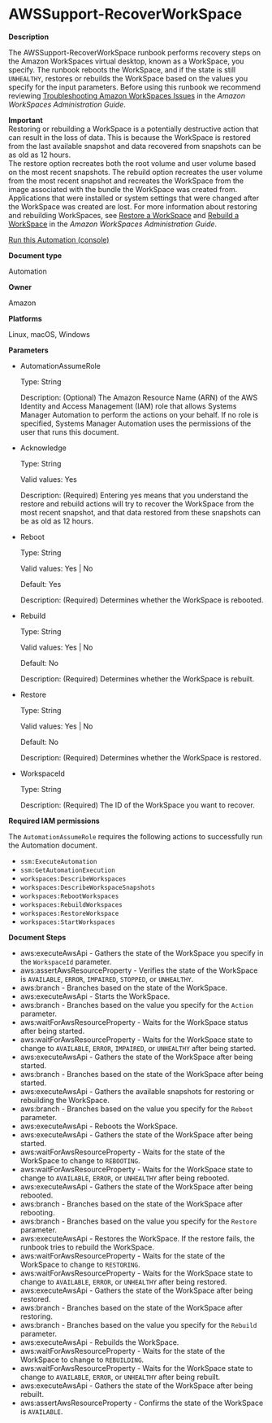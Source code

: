# AWSSupport\-RecoverWorkSpace<a name="automation-awssupport-recover-workspace"></a>

**Description**

The AWSSupport\-RecoverWorkSpace runbook performs recovery steps on the Amazon WorkSpaces virtual desktop, known as a WorkSpace, you specify\. The runbook reboots the WorkSpace, and if the state is still `UNHEALTHY`, restores or rebuilds the WorkSpace based on the values you specify for the input parameters\. Before using this runbook we recommend reviewing [Troubleshooting Amazon WorkSpaces Issues](https://docs.aws.amazon.com/workspaces/latest/adminguide/amazon-workspaces-troubleshooting.html) in the *Amazon WorkSpaces Administration Guide*\.

**Important**  
Restoring or rebuilding a WorkSpace is a potentially destructive action that can result in the loss of data\. This is because the WorkSpace is restored from the last available snapshot and data recovered from snapshots can be as old as 12 hours\.  
The restore option recreates both the root volume and user volume based on the most recent snapshots\. The rebuild option recreates the user volume from the most recent snapshot and recreates the WorkSpace from the image associated with the bundle the WorkSpace was created from\. Applications that were installed or system settings that were changed after the WorkSpace was created are lost\. For more information about restoring and rebuilding WorkSpaces, see [Restore a WorkSpace](https://docs.aws.amazon.com/workspaces/latest/adminguide/restore-workspace.html) and [Rebuild a WorkSpace](https://docs.aws.amazon.com/workspaces/latest/adminguide/rebuild-workspace.html) in the *Amazon WorkSpaces Administration Guide*\.

[Run this Automation \(console\)](https://console.aws.amazon.com/systems-manager/automation/execute/AWSSupport-RecoverWorkSpace)

**Document type**

Automation

**Owner**

Amazon

**Platforms**

Linux, macOS, Windows

**Parameters**
+ AutomationAssumeRole

  Type: String

  Description: \(Optional\) The Amazon Resource Name \(ARN\) of the AWS Identity and Access Management \(IAM\) role that allows Systems Manager Automation to perform the actions on your behalf\. If no role is specified, Systems Manager Automation uses the permissions of the user that runs this document\.
+ Acknowledge

  Type: String

  Valid values: Yes

  Description: \(Required\) Entering yes means that you understand the restore and rebuild actions will try to recover the WorkSpace from the most recent snapshot, and that data restored from these snapshots can be as old as 12 hours\.
+ Reboot

  Type: String

  Valid values: Yes \| No

  Default: Yes

  Description: \(Required\) Determines whether the WorkSpace is rebooted\.
+ Rebuild

  Type: String

  Valid values: Yes \| No

  Default: No

  Description: \(Required\) Determines whether the WorkSpace is rebuilt\.
+ Restore

  Type: String

  Valid values: Yes \| No

  Default: No

  Description: \(Required\) Determines whether the WorkSpace is restored\.
+ WorkspaceId

  Type: String

  Description: \(Required\) The ID of the WorkSpace you want to recover\.

**Required IAM permissions**

The `AutomationAssumeRole` requires the following actions to successfully run the Automation document\.
+ `ssm:ExecuteAutomation`
+ `ssm:GetAutomationExecution`
+ `workspaces:DescribeWorkspaces`
+ `workspaces:DescribeWorkspaceSnapshots`
+ `workspaces:RebootWorkspaces`
+ `workspaces:RebuildWorkspaces`
+ `workspaces:RestoreWorkspace`
+ `workspaces:StartWorkspaces`

**Document Steps**
+ aws:executeAwsApi \- Gathers the state of the WorkSpace you specify in the `WorkspaceId` parameter\.
+ aws:assertAwsResourceProperty \- Verifies the state of the WorkSpace is `AVAILABLE`, `ERROR`, `IMPAIRED`, `STOPPED`, or `UNHEALTHY`\.
+ aws:branch \- Branches based on the state of the WorkSpace\.
+ aws:executeAwsApi \- Starts the WorkSpace\.
+ aws:branch \- Branches based on the value you specify for the `Action` parameter\.
+ aws:waitForAwsResourceProperty \- Waits for the WorkSpace status after being started\.
+ aws:waitForAwsResourceProperty \- Waits for the WorkSpace state to change to `AVAILABLE`, `ERROR`, `IMPAIRED`, or `UNHEALTHY` after being started\.
+ aws:executeAwsApi \- Gathers the state of the WorkSpace after being started\.
+ aws:branch \- Branches based on the state of the WorkSpace after being started\.
+ aws:executeAwsApi \- Gathers the available snapshots for restoring or rebuilding the WorkSpace\.
+ aws:branch \- Branches based on the value you specify for the `Reboot` parameter\.
+ aws:executeAwsApi \- Reboots the WorkSpace\.
+ aws:executeAwsApi \- Gathers the state of the WorkSpace after being started\.
+ aws:waitForAwsResourceProperty \- Waits for the state of the WorkSpace to change to `REBOOTING`\.
+ aws:waitForAwsResourceProperty \- Waits for the WorkSpace state to change to `AVAILABLE`, `ERROR`, or `UNHEALTHY` after being rebooted\.
+ aws:executeAwsApi \- Gathers the state of the WorkSpace after being rebooted\.
+ aws:branch \- Branches based on the state of the WorkSpace after rebooting\.
+ aws:branch \- Branches based on the value you specify for the `Restore` parameter\.
+ aws:executeAwsApi \- Restores the WorkSpace\. If the restore fails, the runbook tries to rebuild the WorkSpace\.
+ aws:waitForAwsResourceProperty \- Waits for the state of the WorkSpace to change to `RESTORING`\.
+ aws:waitForAwsResourceProperty \- Waits for the WorkSpace state to change to `AVAILABLE`, `ERROR`, or `UNHEALTHY` after being restored\.
+ aws:executeAwsApi \- Gathers the state of the WorkSpace after being restored\.
+ aws:branch \- Branches based on the state of the WorkSpace after restoring\.
+ aws:branch \- Branches based on the value you specify for the `Rebuild` parameter\.
+ aws:executeAwsApi \- Rebuilds the WorkSpace\.
+ aws:waitForAwsResourceProperty \- Waits for the state of the WorkSpace to change to `REBUILDING`\.
+ aws:waitForAwsResourceProperty \- Waits for the WorkSpace state to change to `AVAILABLE`, `ERROR`, or `UNHEALTHY` after being rebuilt\.
+ aws:executeAwsApi \- Gathers the state of the WorkSpace after being rebuilt\.
+ aws:assertAwsResourceProperty \- Confirms the state of the WorkSpace is `AVAILABLE`\.